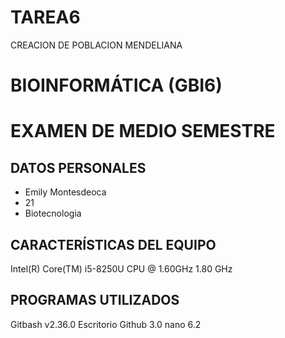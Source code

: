 # TAREA6
CREACION DE POBLACION MENDELIANA
# BIOINFORMÁTICA (GBI6)

# EXAMEN DE MEDIO SEMESTRE
## DATOS PERSONALES
- Emily Montesdeoca
- 21
- Biotecnologia
## CARACTERÍSTICAS DEL EQUIPO
 Intel(R) Core(TM) i5-8250U CPU @ 1.60GHz   1.80 GHz
## PROGRAMAS UTILIZADOS 
Gitbash v2.36.0
Escritorio Github 3.0
nano 6.2
